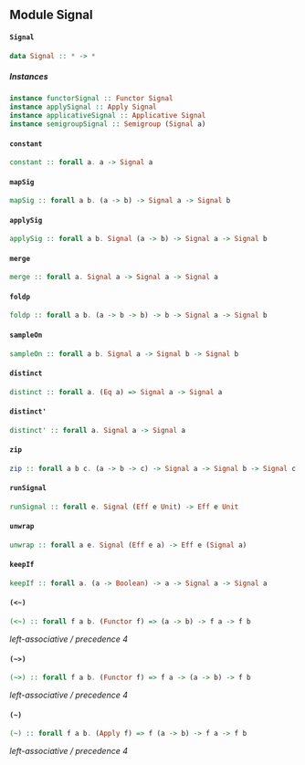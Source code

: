 ## Module Signal

#### `Signal`

``` purescript
data Signal :: * -> *
```

##### Instances
``` purescript
instance functorSignal :: Functor Signal
instance applySignal :: Apply Signal
instance applicativeSignal :: Applicative Signal
instance semigroupSignal :: Semigroup (Signal a)
```

#### `constant`

``` purescript
constant :: forall a. a -> Signal a
```

#### `mapSig`

``` purescript
mapSig :: forall a b. (a -> b) -> Signal a -> Signal b
```

#### `applySig`

``` purescript
applySig :: forall a b. Signal (a -> b) -> Signal a -> Signal b
```

#### `merge`

``` purescript
merge :: forall a. Signal a -> Signal a -> Signal a
```

#### `foldp`

``` purescript
foldp :: forall a b. (a -> b -> b) -> b -> Signal a -> Signal b
```

#### `sampleOn`

``` purescript
sampleOn :: forall a b. Signal a -> Signal b -> Signal b
```

#### `distinct`

``` purescript
distinct :: forall a. (Eq a) => Signal a -> Signal a
```

#### `distinct'`

``` purescript
distinct' :: forall a. Signal a -> Signal a
```

#### `zip`

``` purescript
zip :: forall a b c. (a -> b -> c) -> Signal a -> Signal b -> Signal c
```

#### `runSignal`

``` purescript
runSignal :: forall e. Signal (Eff e Unit) -> Eff e Unit
```

#### `unwrap`

``` purescript
unwrap :: forall a e. Signal (Eff e a) -> Eff e (Signal a)
```

#### `keepIf`

``` purescript
keepIf :: forall a. (a -> Boolean) -> a -> Signal a -> Signal a
```

#### `(<~)`

``` purescript
(<~) :: forall f a b. (Functor f) => (a -> b) -> f a -> f b
```

_left-associative / precedence 4_

#### `(~>)`

``` purescript
(~>) :: forall f a b. (Functor f) => f a -> (a -> b) -> f b
```

_left-associative / precedence 4_

#### `(~)`

``` purescript
(~) :: forall f a b. (Apply f) => f (a -> b) -> f a -> f b
```

_left-associative / precedence 4_


